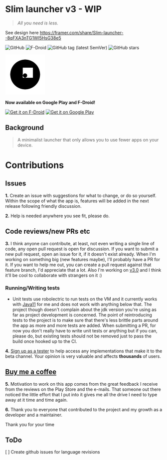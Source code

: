 # Slim launcher v3 - WIP
> _All you need is less._

See design here https://framer.com/share/Slim-launcher--8qFXA3nTG1Wl5HsG38e5

![GitHub](https://img.shields.io/github/license/sduduzog/slim-launcher.svg?style=plastic)
![F-Droid](https://img.shields.io/f-droid/v/com.sduduzog.slimlauncher.svg?style=plastic)
![GitHub tag (latest SemVer)](https://img.shields.io/github/tag/sduduzog/slim-launcher.svg?style=plastic)
![GitHub stars](https://img.shields.io/github/stars/sduduzog/slim-launcher.svg?style=social)

![Slim Launcher Logo](docs/assets/slim-logo.jpg)

**Now available on Google Play and F-Droid!**

[<img src="https://f-droid.org/badge/get-it-on.png"
     alt="Get it on F-Droid"
     height="80">](https://f-droid.org/packages/com.sduduzog.slimlauncher/)
[<img src="https://play.google.com/intl/en_us/badges/images/generic/en-play-badge.png"
     alt="Get it on Google Play"
     height="80">](https://play.google.com/store/apps/details?id=com.sduduzog.slimlauncher)

## Background
>A minimalist launcher that only allows you to use fewer apps on your device.

# Contributions


## Issues
**1.** Create an issue with suggestions for what to change, or do so yourself.
Within the scope of what the app is, features will be added in the next release following friendly discussion.

**2.** Help is needed anywhere you see fit, please do.

## Code reviews/new PRs etc
**3.** I think anyone can contribute, at least, not even writing a single line of code, any open pull request is open for discussion. If you want to submit a new pull request, open an issue for it, 
if it doesn't exist already. 
When I'm working on something big (new features maybe), I'll probably have a PR for it. If you want to help me out, you can create a pull request against that feature branch, I'd appreciate that a lot.
Also I'm working on [v3.0](https://github.com/sduduzog/slim-launcher/pull/98) and I think it'll be cool to collaborate with strangers on it :)

### Running/Writing tests
- Unit tests use robolectric to run tests on the VM and it currently works with [Java11](https://adoptopenjdk.net/releases.html) for me and does not work with anything below that.
 The project though doesn't complain about the jdk version you're using as far as project development is concerned.
 The point of reintroducing tests to the project is to make sure that there's less brittle parts around the app as more and more tests are added.
 When submitting a PR, for now you don't really have to write unit tests or anything but if you can, please do, but existing tests should not be removed just to pass the build once hooked up to the CI.

**4.** [Sign up as a tester](https://play.google.com/apps/testing/com.sduduzog.slimlauncher) to help access any implementations that make it to the beta channel. Your opinion is very valuable and affects **thousands** of users.

## [Buy me a coffee](https://buymeacoff.ee/sduduzog)
**5.** Motivation to work on this app comes from the great feedback I receive from the reviews on the Play Store and the e-mails.
That someone out there noticed the little effort that I put into it gives me all the drive I need to type away at it time and time again.

**6.** Thank you to everyone that contributed to the project and my growth as a developer and a maintainer.

Thank you for your time

## ToDo
[ ] Create github issues for language revisions